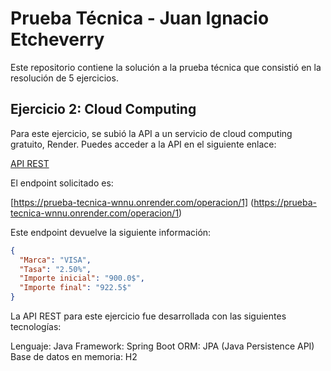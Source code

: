 # Prueba Técnica - Juan Ignacio Etcheverry

Este repositorio contiene la solución a la prueba técnica que consistió en la resolución de 5 ejercicios.

## Ejercicio 2: Cloud Computing

Para este ejercicio, se subió la API a un servicio de cloud computing gratuito, Render. Puedes acceder a la API en el siguiente enlace:

[API REST](https://prueba-tecnica-wnnu.onrender.com)

El endpoint solicitado es:

[https://prueba-tecnica-wnnu.onrender.com/operacion/1] (https://prueba-tecnica-wnnu.onrender.com/operacion/1)

Este endpoint devuelve la siguiente información:

```json
{
  "Marca": "VISA",
  "Tasa": "2.50%",
  "Importe inicial": "900.0$",
  "Importe final": "922.5$"
}
```

La API REST para este ejercicio fue desarrollada con las siguientes tecnologías:

Lenguaje: Java
Framework: Spring Boot
ORM: JPA (Java Persistence API)
Base de datos en memoria: H2
